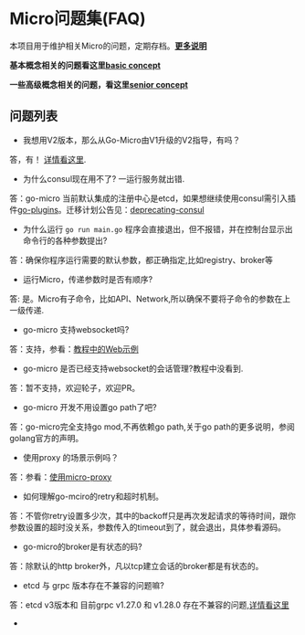 # Micro问题集(FAQ)

本项目用于维护相关Micro的问题，定期存档。**[更多说明](https://github.com/micro-in-cn/questions/blob/master/instruction.md)**

**基本概念相关的问题看这里[basic concept](./basic-concept.md)**

**一些高级概念相关的问题，看这里[senior concept](./reflection.md)**

## 问题列表

+ 我想用V2版本，那么从Go-Micro由V1升级的V2指导，有吗？

答，有！ [详情看这里](./v1-upgrade-to-v2.md).

+ 为什么consul现在用不了? 一运行服务就出错.

答：go-micro 当前默认集成的注册中心是etcd，如果想继续使用consul需引入插件[go-plugins](https://github.com/micro/go-plugins/tree/master/registry/consul)。迁移计划公告见：[deprecating-consul](https://micro.mu/blog/2019/10/04/deprecating-consul.html)

+ 为什么运行 `go run main.go` 程序会直接退出，但不报错，并在控制台显示出命令行的各种参数提出?

答：确保你程序运行需要的默认参数，都正确指定,比如registry、broker等

+ 运行Micro，传递参数时是否有顺序?

答: 是。Micro有子命令，比如API、Network,所以确保不要将子命令的参数在上一级传递.

+ go-micro 支持websocket吗?

答：支持，参看：[教程中的Web示例](https://github.com/micro-in-cn/tutorials/tree/master/examples/basic-practices/micro-api/web)

+ go-micro 是否已经支持websocket的会话管理?教程中没看到.

答：暂不支持，欢迎轮子，欢迎PR。

+ go-micro 开发不用设置go path了吧?

答：go-micro完全支持go mod,不再依赖go path,关于go path的更多说明，参阅golang官方的声明。

+ 使用proxy 的场景示例吗？

答：参看：[使用micro-proxy](https://github.com/micro-in-cn/tutorials/blob/master/examples/senior-practices/micro-proxy/README.md)

+ 如何理解go-mciro的retry和超时机制。

答：不管你retry设置多少次，其中的backoff只是再次发起请求的等待时间，跟你参数设置的超时没关系，参数传入的timeout到了，就会退出，具体参看源码。

+ go-micro的broker是有状态的码?

答：除默认的http broker外，凡以tcp建立会话的broker都是有状态的。

+ etcd 与 grpc 版本存在不兼容的问题嘛?

答：etcd v3版本和 目前grpc v1.27.0 和 v1.28.0 存在不兼容的问题,[详情看这里](./etcd-incompatible-with-grpc.md)

+
